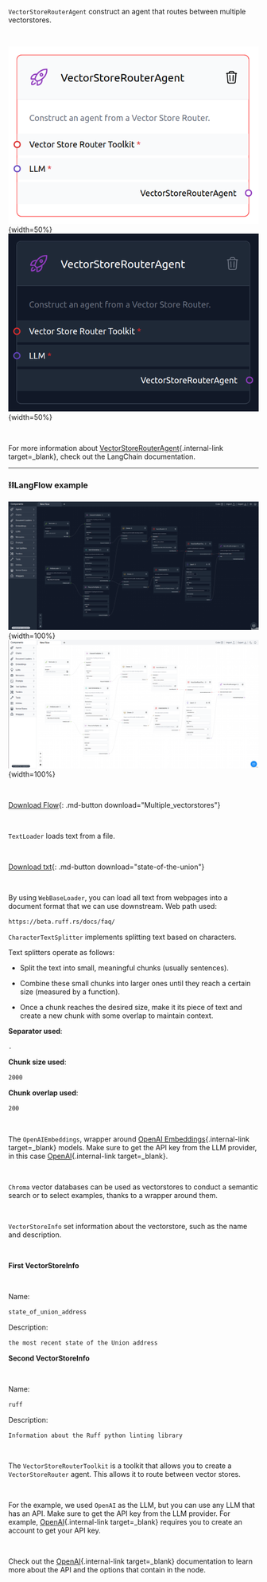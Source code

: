 `VectorStoreRouterAgent` construct an agent that routes between multiple vectorstores.

<br>

![Description](img/single_node/mult_vect.png#only-light){width=50%}
![Description](img/single_node/mult_vect2.png#only-dark){width=50%}

<br>

For more information about [VectorStoreRouterAgent](https://python.langchain.com/en/latest/modules/agents/agent_executors/examples/agent_vectorstore.html?highlight=Router){.internal-link target=\_blank}, check out the LangChain documentation.

---
### ⛓️LangFlow example

![Description](img/multiple-vectorstores2.png#only-dark){width=100%}
![Description](img/multiple-vectorstores.png#only-light){width=100%}

<br>

[Download Flow](data/Multiple_vectorstores.json){: .md-button download="Multiple_vectorstores"}

<br>

`TextLoader` loads text from a file.

<br>

[Download txt](data/state_of_the_union.txt){: .md-button download="state-of-the-union"}

<br>

By using `WebBaseLoader`, you can load all text from webpages into a document format that we can use downstream. Web path used:

```txt
https://beta.ruff.rs/docs/faq/
```

`CharacterTextSplitter` implements splitting text based on characters.

Text splitters operate as follows:

- Split the text into small, meaningful chunks (usually sentences).

- Combine these small chunks into larger ones until they reach a certain size (measured by a function).

- Once a chunk reaches the desired size, make it its piece of text and create a new chunk with some overlap to maintain context.

**Separator used**:

```txt
.
```

**Chunk size used**:

```txt
2000
```

**Chunk overlap used**:

```txt
200
```

<br>

The `OpenAIEmbeddings`, wrapper around [OpenAI Embeddings](https://platform.openai.com/docs/guides/embeddings/what-are-embeddings){.internal-link target=\_blank} models. Make sure to get the API key from the LLM provider, in this case [OpenAI](https://platform.openai.com/){.internal-link target=\_blank}.

<br>

`Chroma` vector databases can be used as vectorstores to conduct a semantic search or to select examples, thanks to a wrapper around them.

<br>

`VectorStoreInfo` set information about the vectorstore, such as the name and description.

<br>

**First VectorStoreInfo**

<br>

Name:

```txt
state_of_union_address
```

Description:

```txt
the most recent state of the Union address
```

**Second VectorStoreInfo**

<br>

Name:

```txt
ruff
```

Description:

```txt
Information about the Ruff python linting library
```

<br>

The `VectorStoreRouterToolkit` is a toolkit that allows you to create a `VectorStoreRouter` agent. This allows it to route between vector stores.

<br>

For the example, we used `OpenAI` as the LLM, but you can use any LLM that has an API. Make sure to get the API key from the LLM provider. For example, [OpenAI](https://platform.openai.com/){.internal-link target=\_blank} requires you to create an account to get your API key.

<br>

Check out the [OpenAI](https://platform.openai.com/docs/introduction/overview){.internal-link target=\_blank} documentation to learn more about the API and the options that contain in the node.
